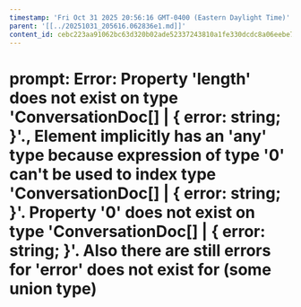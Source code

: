 ```yaml
---
timestamp: 'Fri Oct 31 2025 20:56:16 GMT-0400 (Eastern Daylight Time)'
parent: '[[../20251031_205616.062836e1.md]]'
content_id: cebc223aa91062bc63d320b02ade52337243810a1fe330dcdc8a06eebe7d50a4
---
```


# prompt: Error: Property 'length' does not exist on type 'ConversationDoc\[] | { error: string; }'., Element implicitly has an 'any' type because expression of type '0' can't be used to index type 'ConversationDoc\[] | { error: string; }'.  Property '0' does not exist on type 'ConversationDoc\[] | { error: string; }'. Also there are still errors for 'error' does not exist for (some union type)

